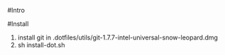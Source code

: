 #Intro

#Install
1. install git in .dotfiles/utils/git-1.7.7-intel-universal-snow-leopard.dmg
2. sh install-dot.sh
